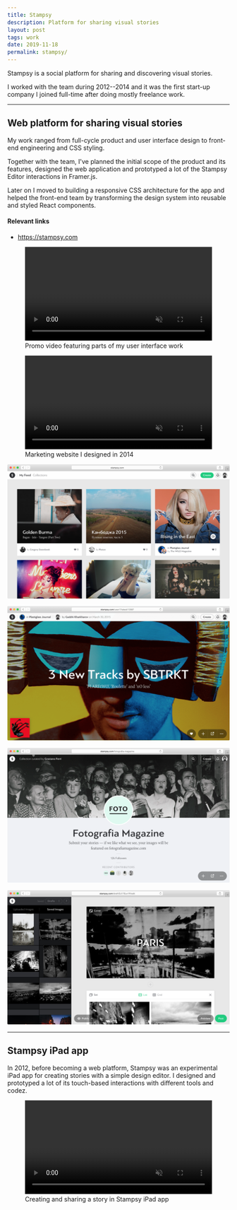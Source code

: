 ```yaml
---
title: Stampsy
description: Platform for sharing visual stories
layout: post
tags: work
date: 2019-11-18
permalink: stampsy/
---
```


Stampsy is a social platform for sharing and discovering visual stories.

I worked with the team during 2012--2014 and it was the first start-up company I
joined full-time after doing mostly freelance work.

---

## Web platform for sharing visual stories

My work ranged from full-cycle product and user interface design to front-end
engineering and CSS styling.

Together with the team, I've planned the initial scope of the product and its
features, designed the web application and prototyped a lot of the Stampsy
Editor interactions in Framer.js.

Later on I moved to building a responsive CSS architecture for the app and
helped the front-end team by transforming the design system into reusable and
styled React components.

#### Relevant links

- <https://stampsy.com>

<div class="grid grid-cols-2 gap-x-4">

<figure class="col-span-full">
<video controls autoplay loop muted width="100%">
  <source src="/img/about/stampsy/stampsy-web.mp4" />
</video>
<figcaption>Promo video featuring parts of my user interface work</figcaption>
</figure>

<figure class="col-span-full">
<video controls autoplay loop muted width="100%">
  <source src="/img/about/stampsy/stampsy-site.mp4" />
</video>
<figcaption>Marketing website I designed in 2014</figcaption>
</figure>

![Feed view](/img/about/stampsy/stampsy-web-0.png)

![Story page](/img/about/stampsy/stampsy-web-1.png)

![User-curated collection page](/img/about/stampsy/stampsy-web-2.png)

![Visual editor for creating stories](/img/about/stampsy/stampsy-web-3.png)

</div>

---

## Stampsy iPad app

In 2012, before becoming a web platform, Stampsy was an experimental iPad app
for creating stories with a simple design editor. I designed and prototyped a
lot of its touch-based interactions with different tools and codez.

<figure>
<video controls autoplay loop muted width="100%">
  <source src='/img/about/stampsy/stampsy-ipad.mp4' />
</video>
<figcaption>Creating and sharing a story in Stampsy iPad app</figcaption>
</figure>
